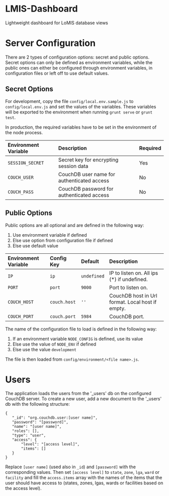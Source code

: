 # LMIS-Dashboard

Lightweight dashboard for LoMIS database views

# Server Configuration

There are 2 types of configuration options: secret and public options. Secret options can only be defined as environment
variables, while the public ones can either be configured through environment variables, in configuration files or
left off to use default values.

## Secret Options

For development, copy the file `config/local.env.sample.js` to `config/local.env.js` and set the values of the variables.
These variables will be exported to the environment when running `grunt serve` or `grunt test`.

In production, the required variables have to be set in the environment of the node process.

|Environment Variable|Description|Required|
|:-------------------|:----------|:-------|
|`SESSION_SECRET`|Secret key for encrypting session data|Yes|
| `COUCH_USER`|CouchDB user name for authenticated access|No|
|`COUCH_PASS`|CouchDB password for authenticated access|No|

## Public Options

Public options are all optional and are defined in the following way:

1. Use environment variable if defined
2. Else use option from configuration file if defined
3. Else use default value

|Environment Variable|Config Key|Default|Description|
|:-------------------|:---------|:------|:----------|
|`IP`|`ip`|`undefined`|IP to listen on. All ips (*) if undefined.|
|`PORT`|`port`|`9000`|Port to listen on.|
|`COUCH_HOST`|`couch.host`|`''`|CouchDB host in Url format. Local host if empty.|
|`COUCH_PORT`|`couch.port`|`5984`|CouchDB port.|

The name of the configuration file to load is defined in the following way:

1. If an environment variable `NODE_CONFIG` is defined, use its value
2. Else use the value of `NODE_ENV` if defined
3. Else use the value `development`

The file is then loaded from `config/environment/<file name>.js`.

# Users

The application loads the users from the '_users' db on the configured CouchDB server. To create a new user, add a new
document to the '_users' db with the following structure:

```
{
   "_id": "org.couchdb.user:[user name]",
   "password": "[password]",
   "name": "[user name]",
   "roles": [],
   "type": "user",
   "access": {
       "level": "[access level]",
       "items": []
   }
}
```

Replace `[user name]` (used also in `_id`) and `[password]` with the corresponding values. Then set `[access level]` to
`state`, `zone`, `lga`, `ward` or `facility` and fill the `access.items` array with the names of the items that the user
should have access to (states, zones, lgas, wards or facilities based on the access level).
